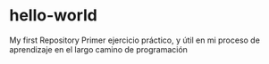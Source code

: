 # hello-world
My first Repository
Primer ejercicio práctico, y útil en mi proceso de aprendizaje en el largo camino de programación
